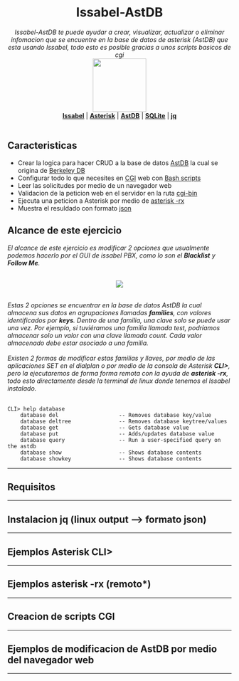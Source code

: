 
<h1 align="center">Issabel-AstDB</h1>
<p align="center">
  <i>Issabel-AstDB te puede ayudar a crear, visualizar, actualizar o eliminar infomacion que se encuentre en la base de datos de asterisk (AstDB) que esta usando Issabel, todo esto es posible gracias a unos scripts basicos de cgi</i>
   <br/>
  <img width="120" src="https://i.ibb.co/LdRcFrW/Issabel-Ast-DB.webp" />
  <br/>
  <b><a href="https://www.issabel.org/">Issabel</a></b> | <b><a href="https://www.asterisk.org/">Asterisk</a></b> | <b><a href="https://www.wikiasterisk.com/index.php/AstDB">AstDB</a></b> | <b><a href="https://www.sqlite.org/index.html">SQLite</a></b> | <b><a href="https://stedolan.github.io/jq/">jq</a></b>
  <br/><br/>
</p>

## Caracteristicas
- Crear la logica para hacer CRUD a la base de datos <a href="https://wiki.asterisk.org/wiki/display/AST/Asterisk+Internal+Database">AstDB</a> la cual se origina de <a href="https://es.wikipedia.org/wiki/Berkeley_DB">Berkeley DB</a>
- Configurar todo lo que necesites en <a href="https://en.wikipedia.org/wiki/Common_Gateway_Interface">CGI</a> web con <a href="https://en.wikipedia.org/wiki/Bash_(Unix_shell)">Bash scripts</a>
- Leer las solicitudes por medio de un navegador web
- Validacion de la peticion web en el servidor en la ruta <a href="https://es.wikipedia.org/wiki/Interfaz_de_entrada_com%C3%BAn">cgi-bin</a>
- Ejecuta una peticion a Asterisk por medio de <a href="https://wiki.asterisk.org/wiki/display/AST/Connecting+to+the+Asterisk+CLI">asterisk -rx</a>
- Muestra el resuldado con formato <a href="https://www.rfc-editor.org/info/rfc8259">json</a>

## Alcance de este ejercicio

<p>
  <i>El alcance de este ejercicio es modificar 2 opciones que usualmente podemos hacerlo por el GUI de issabel PBX, como lo son el <b>Blacklist</b> y  <b>Follow Me</b>.<br /></i>
   <br/>
  <p align="center">
	  <img src="https://i.ibb.co/rvtKvSG/bl-fm.webp" />
  </p>
  <br/>
  <i>Estas 2 opciones se encuentrar en la base de datos AstDB la cual almacena sus datos en agrupaciones llamadas <b>families</b>, con valores identificados por <b>keys</b>. Dentro de una familia, una clave solo se puede usar una vez. Por ejemplo, si tuviéramos una familia llamada test, podríamos almacenar solo un valor con una clave llamada count. Cada valor almacenado debe estar asociado a una familia.<br /><br />Existen 2 formas de modificar estas familias y llaves, por medio de las aplicaciones SET en el dialplan o por medio de la consola de Asterisk <b>CLI></b>, pero la ejecutaremos de forma forma remota con la ayuda de <b>asterisk -rx</b>, todo esto directamente desde la terminal de linux donde tenemos el Issabel instalado.</i>
  <br/>
  <br/>

```
CLI> help database
	database del                   -- Removes database key/value
	database deltree               -- Removes database keytree/values
	database get                   -- Gets database value
	database put                   -- Adds/updates database value
	database query                 -- Run a user-specified query on the astdb
	database show                  -- Shows database contents
	database showkey               -- Shows database contents
```


---

## Requisitos

---

## Instalacion jq (linux output --> formato json)

---
## Ejemplos Asterisk CLI>

---
## Ejemplos asterisk -rx (remoto*)

---
## Creacion de scripts CGI

---
## Ejemplos de modificacion de AstDB por medio del navegador web

---
